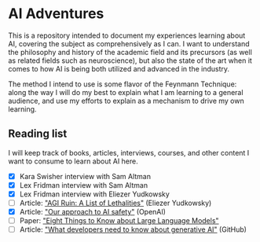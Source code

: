 AI Adventures
=============

This is a repository intended to document my experiences learning about AI,
covering the subject as comprehensively as I can. I want to understand the
philosophy and history of the academic field and its precursors (as well as
related fields such as neuroscience), but also the state of the art when it
comes to how AI is being both utilized and advanced in the industry.

The method I intend to use is some flavor of the Feynmann Technique: along the
way I will do my best to explain what I am learning to a general audience, and
use my efforts to explain as a mechanism to drive my own learning.

Reading list
------------

I will keep track of books, articles, interviews, courses, and other content I
want to consume to learn about AI here.

- [x] Kara Swisher interview with Sam Altman
- [x] Lex Fridman interview with Sam Altman
- [x] Lex Fridman interview with Eliezer Yudkowsky
- [ ] Article: ["AGI Ruin: A List of Lethalities"][1] (Eliezer Yudkowsky)
- [x] Article: ["Our approach to AI safety"][2] (OpenAI)
- [ ] Paper: ["Eight Things to Know about Large Language Models"][3]
- [ ] Article: ["What developers need to know about generative AI"][4] (GitHub)

[1]: https://www.lesswrong.com/posts/uMQ3cqWDPHhjtiesc/agi-ruin-a-list-of-lethalities
[2]: https://openai.com/blog/our-approach-to-ai-safety
[3]: https://drive.google.com/file/d/1JPXriW70ajSYHaPhgjKCMi1Jz0SKv6BD/view
[4]: https://github.blog/2023-04-07-what-developers-need-to-know-about-generative-ai/
